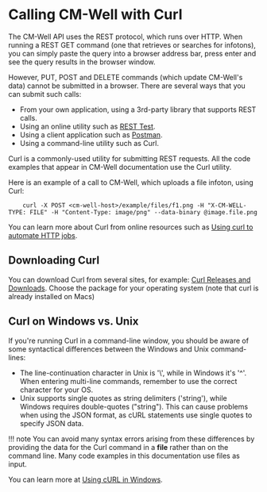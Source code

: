 # Calling CM-Well with Curl



The CM-Well API uses the REST protocol, which runs over HTTP. When running a REST GET command (one that retrieves or searches for infotons), you can simply paste the query into a browser address bar, press enter and see the query results in the browser window. 

However, PUT, POST and DELETE commands (which update CM-Well's data) cannot be submitted in a browser. There are several ways that you can submit such calls:

* From your own application, using a 3rd-party library that supports REST calls.
* Using an online utility such as [REST Test](https://resttesttest.com).
* Using a client application such as [Postman](https://www.getpostman.com).
* Using a command-line utility such as Curl.

Curl is a commonly-used utility for submitting REST requests. All the code examples that appear in CM-Well documentation use the Curl utility. 

Here is an example of a call to CM-Well, which uploads a file infoton, using Curl:

```
    curl -X POST <cm-well-host>/example/files/f1.png -H "X-CM-WELL-TYPE: FILE" -H "Content-Type: image/png" --data-binary @image.file.png
```

You can learn more about Curl from online resources such as [Using curl to automate HTTP jobs](https://curl.haxx.se/docs/httpscripting.html).

## Downloading Curl

You can download Curl from several sites, for example: [Curl Releases and Downloads](https://curl.haxx.se/download.html). 
Choose the package for your operating system (note that curl is already installed on Macs)

## Curl on Windows vs. Unix

If you're running Curl in a command-line window, you should be aware of some syntactical differences between the Windows and Unix command-lines:

* The line-continuation character in Unix is '\\', while in Windows it's '^'. When entering multi-line commands, remember to use the correct character for your OS.
* Unix supports single quotes as string delimiters ('string'), while Windows requires double-quotes ("string"). This can cause problems when using the JSON format, as cURL statements use single quotes to specify JSON data.

!!! note
	You can avoid many syntax errors arising from these differences by providing the data for the Curl command in a **file** rather than on the command line. Many code examples in this documentation use files as input.

You can learn more at [Using cURL in Windows](https://help.zendesk.com/hc/en-us/articles/229136847-Installing-and-using-cURL#curl_win).

